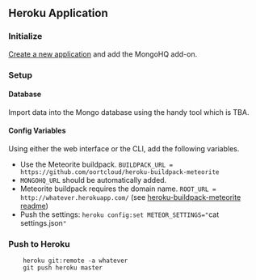 ## Heroku Application

### Initialize

[Create a new application](https://devcenter.heroku.com/articles/quickstart) and add the MongoHQ add-on.

### Setup

#### Database

Import data into the Mongo database using the handy tool which is TBA.

#### Config Variables

Using either the web interface or the CLI, add the following variables.

* Use the Meteorite buildpack. `BUILDPACK_URL = https://github.com/oortcloud/heroku-buildpack-meteorite`
* `MONGOHQ_URL` should be automatically added.
* Meteorite buildpack requires the domain name. `ROOT_URL = http://whatever.herokuapp.com/` (see [heroku-buildpack-meteorite readme](https://github.com/oortcloud/heroku-buildpack-meteorite#notes))
* Push the settings: `heroku config:set METEOR_SETTINGS="`cat settings.json`"`

### Push to Heroku

        heroku git:remote -a whatever
        git push heroku master
